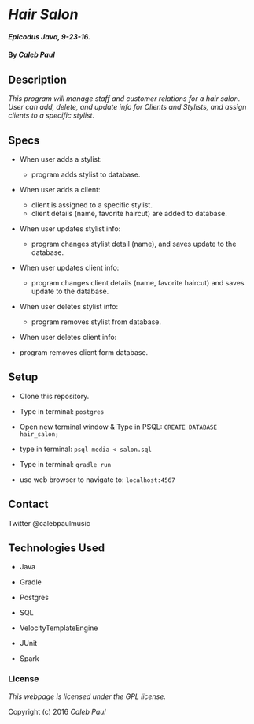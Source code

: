 # _Hair Salon_

#### _Epicodus Java, 9-23-16._

#### By _**Caleb Paul**_

## Description

_This program will manage staff and customer relations for a hair salon._
_User can add, delete, and update info for Clients and Stylists, and assign clients to a specific stylist._

## Specs

* When user adds a stylist:
  - program adds stylist to database.

* When user adds a client:
  - client is assigned to a specific stylist.
  - client details (name, favorite haircut) are added to database.

* When user updates stylist info:
  - program changes stylist detail (name), and saves update to the database.

* When user updates client info:
  - program changes client details (name, favorite haircut) and saves update to the database.

* When user deletes stylist info:
  - program removes stylist from database.

 * When user deletes client info:
  - program removes client form database.

## Setup

* Clone this repository.

* Type in terminal:
	`postgres`

* Open new terminal window & Type in PSQL:
	  `CREATE DATABASE hair_salon;`

* type in terminal:
	  `psql media < salon.sql`

* Type in terminal:
	  `gradle run`

* use web browser to navigate to:
	`localhost:4567`


## Contact

Twitter @calebpaulmusic

## Technologies Used

* Java

* Gradle

* Postgres

* SQL

* VelocityTemplateEngine

* JUnit

* Spark

### License

*This webpage is licensed under the GPL license.*

Copyright (c) 2016 _Caleb Paul_
